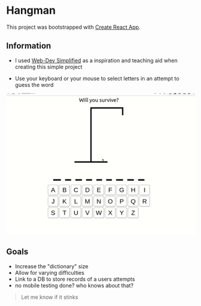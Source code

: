 # Hangman

This project was bootstrapped with [Create React App](https://github.com/facebook/create-react-app).

## Information
- I used [Web-Dev Simplified](https://www.youtube.com/watch?v=-ONUyenGnWw&t=1804s) as a inspiration and teaching aid when creating this simple project

- Use your keyboard or your mouse to select letters in an attempt to guess the word

![gif of usage](public/images/hangman.gif)

## Goals
- Increase the "dictionary" size
- Allow for varying difficulties
- Link to a DB to store records of a users attempts
- no mobile testing done? who knows about that?

> Let me know if it stinks